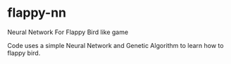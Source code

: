 # flappy-nn
Neural Network For Flappy Bird like game

Code uses a simple Neural Network and Genetic Algorithm to learn how to flappy bird.
